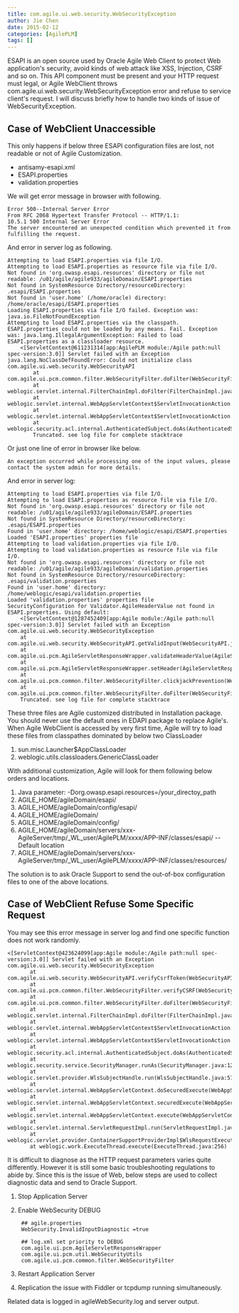 ```yaml
---
title: com.agile.ui.web.security.WebSecurityException
author: Jie Chen
date: 2015-02-12
categories: [AgilePLM]
tags: []
---
```


ESAPI is an open source used by Oracle Agile Web Client to protect Web application's security, avoid kinds of web attack like XSS, Injection, CSRF and so on. This API component must be present and your HTTP request must legal, or Agile WebClient throws com.agile.ui.web.security.WebSecurityException error and refuse to service client's request. I will discuss briefly how to handle two kinds of issue of WebSecurityException.

## Case of WebClient Unaccessible

This only happens if below three ESAPI configuration files are lost, not readable or not of Agile Customization.

* antisamy-esapi.xml
* ESAPI.properties
* validation.properties

We will get error message in browser with following.

	Error 500--Internal Server Error
	From RFC 2068 Hypertext Transfer Protocol -- HTTP/1.1:
	10.5.1 500 Internal Server Error
	The server encountered an unexpected condition which prevented it from fulfilling the request.

And error in server log as following.

	Attempting to load ESAPI.properties via file I/O.
	Attempting to load ESAPI.properties as resource file via file I/O.
	Not found in 'org.owasp.esapi.resources' directory or file not readable: /u01/agile/agile933/agileDomain/ESAPI.properties
	Not found in SystemResource Directory/resourceDirectory: .esapi/ESAPI.properties
	Not found in 'user.home' (/home/oracle) directory: /home/oracle/esapi/ESAPI.properties
	Loading ESAPI.properties via file I/O failed. Exception was: java.io.FileNotFoundException
	Attempting to load ESAPI.properties via the classpath.
	ESAPI.properties could not be loaded by any means. Fail. Exception was: java.lang.IllegalArgumentException: Failed to load ESAPI.properties as a classloader resource.
		<[ServletContext@611231314[app:AgilePLM module:/Agile path:null spec-version:3.0]] Servlet failed with an Exception
	java.lang.NoClassDefFoundError: Could not initialize class com.agile.ui.web.security.WebSecurityAPI
			at com.agile.ui.pcm.common.filter.WebSecurityFilter.doFilter(WebSecurityFilter.java:110)
			at weblogic.servlet.internal.FilterChainImpl.doFilter(FilterChainImpl.java:74)
			at weblogic.servlet.internal.WebAppServletContext$ServletInvocationAction.wrapRun(WebAppServletContext.java:3288)
			at weblogic.servlet.internal.WebAppServletContext$ServletInvocationAction.run(WebAppServletContext.java:3254)
			at weblogic.security.acl.internal.AuthenticatedSubject.doAs(AuthenticatedSubject.java:321)
			Truncated. see log file for complete stacktrace

Or just one line of error in browser like below.

	An exception occurred while processing one of the input values, please contact the system admin for more details. 

And error in server log:

	Attempting to load ESAPI.properties via file I/O.
	Attempting to load ESAPI.properties as resource file via file I/O.
	Not found in 'org.owasp.esapi.resources' directory or file not readable: /u01/agile/agile933/agileDomain/ESAPI.properties
	Not found in SystemResource Directory/resourceDirectory: .esapi/ESAPI.properties
	Found in 'user.home' directory: /home/weblogic/esapi/ESAPI.properties
	Loaded 'ESAPI.properties' properties file
	Attempting to load validation.properties via file I/O.
	Attempting to load validation.properties as resource file via file I/O.
	Not found in 'org.owasp.esapi.resources' directory or file not readable: /u01/agile/agile933/agileDomain/validation.properties
	Not found in SystemResource Directory/resourceDirectory: .esapi/validation.properties
	Found in 'user.home' directory: /home/weblogic/esapi/validation.properties
	Loaded 'validation.properties' properties file
	SecurityConfiguration for Validator.AgileHeaderValue not found in ESAPI.properties. Using default: 
		<[ServletContext@1287452409[app:Agile module:/Agile path:null spec-version:3.0]] Servlet failed with an Exception
	com.agile.ui.web.security.WebSecurityException
		at com.agile.ui.web.security.WebSecurityAPI.getValidInput(WebSecurityAPI.java:582)
		at com.agile.ui.pcm.AgileServletResponseWrapper.validateHeaderValue(AgileServletResponseWrapper.java:55)
		at com.agile.ui.pcm.AgileServletResponseWrapper.setHeader(AgileServletResponseWrapper.java:48)
		at com.agile.ui.pcm.common.filter.WebSecurityFilter.clickjackPrevention(WebSecurityFilter.java:238)
		at com.agile.ui.pcm.common.filter.WebSecurityFilter.doFilter(WebSecurityFilter.java:164)
		Truncated. see log file for complete stacktrace

These three files are Agile customized distributed in Installation package. You should never use the default ones in EDAPI package to replace Agile's. When Agile WebClient is accessed by very first time, Agile will try to load these files from classpathes dominated by below two ClassLoader

1. sun.misc.Launcher$AppClassLoader
2. weblogic.utils.classloaders.GenericClassLoader

With additional customization, Agile will look for them following below orders and locations.

1. Java parameter: -Dorg.owasp.esapi.resources=/your_directoy_path
2. AGILE_HOME/agileDomain/esapi/
3. AGILE_HOME/agileDomain/config/esapi/
4. AGILE_HOME/agileDomain/
5. AGILE_HOME/agileDomain/config/
6. AGILE_HOME/agileDomain/servers/xxx-AgileServer/tmp/_WL_user/AgilePLM/xxxx/APP-INF/classes/esapi/ -- Default location
7. AGILE_HOME/agileDomain/servers/xxx-AgileServer/tmp/_WL_user/AgilePLM/xxxx/APP-INF/classes/resources/

The solution is to ask Oracle Support to send the out-of-box configuration files to one of the above locations.

## Case of WebClient Refuse Some Specific Request

You may see this error message in server log and find one specific function does not work randomly.

	<[ServletContext@423624099[app:Agile module:/Agile path:null spec-version:3.0]] Servlet failed with an Exception
	com.agile.ui.web.security.WebSecurityException
		   at com.agile.ui.web.security.WebSecurityAPI.verifyCsrfToken(WebSecurityAPI.java:827)
		   at com.agile.ui.pcm.common.filter.WebSecurityFilter.verifyCSRF(WebSecurityFilter.java:184)
		   at com.agile.ui.pcm.common.filter.WebSecurityFilter.doFilter(WebSecurityFilter.java:161)
		   at weblogic.servlet.internal.FilterChainImpl.doFilter(FilterChainImpl.java:74)
		   at weblogic.servlet.internal.WebAppServletContext$ServletInvocationAction.wrapRun(WebAppServletContext.java:3288)
		   at weblogic.servlet.internal.WebAppServletContext$ServletInvocationAction.run(WebAppServletContext.java:3254)
		   at weblogic.security.acl.internal.AuthenticatedSubject.doAs(AuthenticatedSubject.java:321)
		   at weblogic.security.service.SecurityManager.runAs(SecurityManager.java:120)
		   at weblogic.servlet.provider.WlsSubjectHandle.run(WlsSubjectHandle.java:57)
		   at weblogic.servlet.internal.WebAppServletContext.doSecuredExecute(WebAppServletContext.java:2163)
		   at weblogic.servlet.internal.WebAppServletContext.securedExecute(WebAppServletContext.java:2089)
		   at weblogic.servlet.internal.WebAppServletContext.execute(WebAppServletContext.java:2074)
		   at weblogic.servlet.internal.ServletRequestImpl.run(ServletRequestImpl.java:1513)
		   at weblogic.servlet.provider.ContainerSupportProviderImpl$WlsRequestExecutor.run(ContainerSupportProviderImpl.java:254)
		   at weblogic.work.ExecuteThread.execute(ExecuteThread.java:256)

It is difficult to diagnose as the HTTP request parameters varies quite differently. However it is still some basic troubleshooting regulations to abide by. Since this is the issue of Web, below steps are used to collect diagnostic data and send to Oracle Support.

1. Stop Application Server
2. Enable WebSecurity DEBUG

		## agile.properties
		WebSecurity.InvalidInputDiagnostic =true

		## log.xml set priority to DEBUG
		com.agile.ui.pcm.AgileServletResponseWrapper
		com.agile.ui.pcm.util.WebSecurityUtils
		com.agile.ui.pcm.common.filter.WebSecurityFilter

3. Restart Application Server
4. Replication the issue with Fiddler or tcpdump running simultaneously.

Related data is logged in agileWebSecurity.log and server output. 